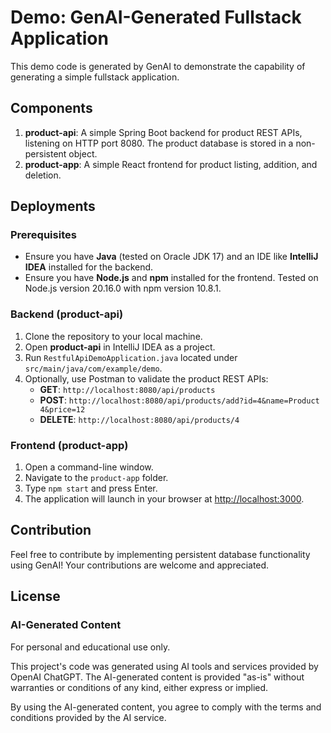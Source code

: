 # Demo: GenAI-Generated Fullstack Application

This demo code is generated by GenAI to demonstrate the capability of generating a simple fullstack application.

## Components

1. **product-api**: A simple Spring Boot backend for product REST APIs, listening on HTTP port 8080. The product database is stored in a non-persistent object.
2. **product-app**: A simple React frontend for product listing, addition, and deletion.

## Deployments

### Prerequisites

- Ensure you have **Java** (tested on Oracle JDK 17) and an IDE like **IntelliJ IDEA** installed for the backend.
- Ensure you have **Node.js** and **npm** installed for the frontend. Tested on Node.js version 20.16.0 with npm version 10.8.1.

### Backend (product-api)

1. Clone the repository to your local machine.
2. Open **product-api** in IntelliJ IDEA as a project.
3. Run `RestfulApiDemoApplication.java` located under `src/main/java/com/example/demo`.
4. Optionally, use Postman to validate the product REST APIs:
    - **GET**: `http://localhost:8080/api/products`
    - **POST**: `http://localhost:8080/api/products/add?id=4&name=Product 4&price=12`
    - **DELETE**: `http://localhost:8080/api/products/4`

### Frontend (product-app)

1. Open a command-line window.
2. Navigate to the `product-app` folder.
3. Type `npm start` and press Enter.
4. The application will launch in your browser at [http://localhost:3000](http://localhost:3000).

## Contribution

Feel free to contribute by implementing persistent database functionality using GenAI! Your contributions are welcome and appreciated.

## License

### AI-Generated Content

For personal and educational use only.

This project's code was generated using AI tools and services provided by OpenAI ChatGPT. The AI-generated content is provided "as-is" without warranties or conditions of any kind, either express or implied.

By using the AI-generated content, you agree to comply with the terms and conditions provided by the AI service.

